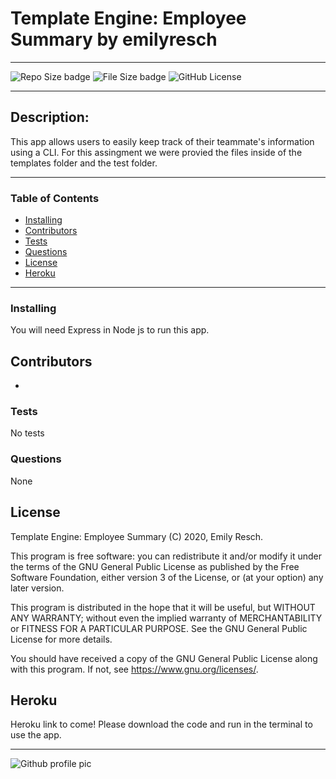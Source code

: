 
# __Template Engine: Employee Summary__ by emilyresch


_________________________

![Repo Size badge](https://img.shields.io/github/repo-size/emilyresch/resch_employeesummary_9)
![File Size badge](https://img.shields.io/github/size/emilyresch/resch_employeesummary_9)
![GitHub License](https://img.shields.io/github/license/emilyresch/resch_employeesummary_9)

_________________________

## Description:
This app allows users to easily keep track of their teammate's information using a CLI. For this assingment we were provied the files inside of the templates folder and the test folder.

_________________________

### Table of Contents
- [Installing](#installing)
- [Contributors](#contributors)
- [Tests](#tests)
- [Questions](#questions)
- [License](#license)
- [Heroku](#heroku)

_________________________

### Installing
You will need Express in Node js to run this app.

## Contributors
 - 

### Tests
No tests

### Questions
None

## License
Template Engine: Employee Summary (C) 2020, Emily Resch.

This program is free software: you can redistribute it and/or modify
it under the terms of the GNU General Public License as published by
the Free Software Foundation, either version 3 of the License, or
(at your option) any later version.

This program is distributed in the hope that it will be useful,
but WITHOUT ANY WARRANTY; without even the implied warranty of
MERCHANTABILITY or FITNESS FOR A PARTICULAR PURPOSE.  See the
GNU General Public License for more details.

You should have received a copy of the GNU General Public License
along with this program.  If not, see <https://www.gnu.org/licenses/>.

## Heroku
Heroku link to come! Please download the code and run in the terminal to use the app.


_____________________

![Github profile pic](https://avatars2.githubusercontent.com/emilyresch)
